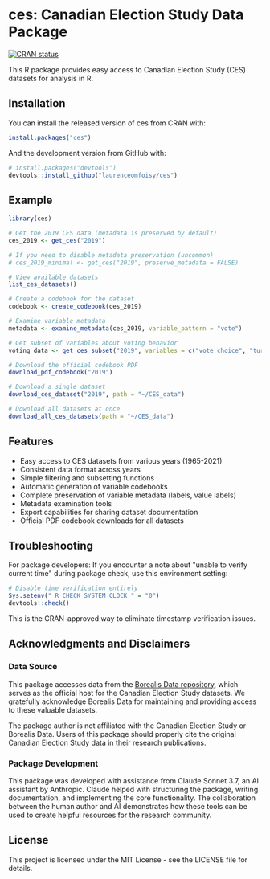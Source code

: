 # ces: Canadian Election Study Data Package

[![CRAN status](https://www.r-pkg.org/badges/version/ces)](https://CRAN.R-project.org/package=ces)

This R package provides easy access to Canadian Election Study (CES) datasets for analysis in R.

## Installation

You can install the released version of ces from CRAN with:

```r
install.packages("ces")
```

And the development version from GitHub with:

```r
# install.packages("devtools")
devtools::install_github("laurenceomfoisy/ces")
```

## Example

```r
library(ces)

# Get the 2019 CES data (metadata is preserved by default)
ces_2019 <- get_ces("2019")

# If you need to disable metadata preservation (uncommon)
# ces_2019_minimal <- get_ces("2019", preserve_metadata = FALSE)

# View available datasets
list_ces_datasets()

# Create a codebook for the dataset
codebook <- create_codebook(ces_2019)

# Examine variable metadata
metadata <- examine_metadata(ces_2019, variable_pattern = "vote")

# Get subset of variables about voting behavior
voting_data <- get_ces_subset("2019", variables = c("vote_choice", "turnout"))

# Download the official codebook PDF
download_pdf_codebook("2019")

# Download a single dataset
download_ces_dataset("2019", path = "~/CES_data")

# Download all datasets at once
download_all_ces_datasets(path = "~/CES_data")
```

## Features

- Easy access to CES datasets from various years (1965-2021)
- Consistent data format across years
- Simple filtering and subsetting functions
- Automatic generation of variable codebooks
- Complete preservation of variable metadata (labels, value labels)
- Metadata examination tools
- Export capabilities for sharing dataset documentation
- Official PDF codebook downloads for all datasets

## Troubleshooting

For package developers: If you encounter a note about "unable to verify current time" during package check, use this environment setting:

```r
# Disable time verification entirely
Sys.setenv("_R_CHECK_SYSTEM_CLOCK_" = "0")
devtools::check()
```

This is the CRAN-approved way to eliminate timestamp verification issues.

## Acknowledgments and Disclaimers

### Data Source
This package accesses data from the [Borealis Data repository](https://borealisdata.ca/), which serves as the official host for the Canadian Election Study datasets. We gratefully acknowledge Borealis Data for maintaining and providing access to these valuable datasets.

The package author is not affiliated with the Canadian Election Study or Borealis Data. Users of this package should properly cite the original Canadian Election Study data in their research publications.

### Package Development
This package was developed with assistance from Claude Sonnet 3.7, an AI assistant by Anthropic. Claude helped with structuring the package, writing documentation, and implementing the core functionality. The collaboration between the human author and AI demonstrates how these tools can be used to create helpful resources for the research community.

## License

This project is licensed under the MIT License - see the LICENSE file for details.
